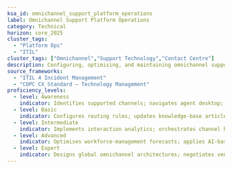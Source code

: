 ```yaml
---
ksa_id: omnichannel_support_platform_operations
label: Omnichannel Support Platform Operations
category: Technical
horizon: core_2025
cluster_tags:
  - "Platform Ops"
  - "ITIL"
cluster_tags: ["Omnichannel","Support Technology","Contact Centre"]
description: Configuring, optimising, and maintaining omnichannel support platforms—voice, chat, messaging, social, and self‑service—to deliver seamless customer experiences and real‑time context hand‑offs.
source_frameworks:
  - "ITIL 4 Incident Management"
  - "COPC CX Standard – Technology Management"
proficiency_levels:
  - level: Awareness
    indicator: Identifies supported channels; navigates agent desktop; recognises customer‑identity pop‑ups.
  - level: Basic
    indicator: Configures routing rules; updates knowledge‑base articles; monitors basic service‑level objectives (SLOs).
  - level: Intermediate
    indicator: Implements interaction analytics; orchestrates channel hand‑off workflows; integrates chatbots.
  - level: Advanced
    indicator: Optimises workforce‑management forecasts; applies AI‑based sentiment routing; ensures PCI‑DSS compliance for voice payments.
  - level: Expert
    indicator: Designs global omnichannel architectures; negotiates vendor contracts; publishes benchmarks on customer‑effort reduction.
---
```

